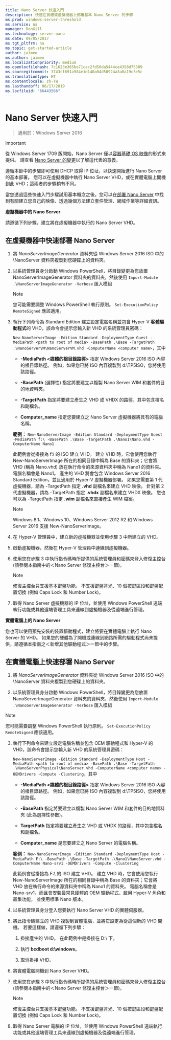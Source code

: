 ```yaml
---
title: Nano Server 快速入門
description: 快速在實體或虛擬機器上部署基本 Nano Server 的步驟
ms.prod: windows-server-threshold
ms.service: na
manager: DonGill
ms.technology: server-nano
ms.date: 09/05/2017
ms.tgt_pltfrm: na
ms.topic: get-started-article
author: jaimeo
ms.author: jaimeo
ms.localizationpriority: medium
ms.openlocfilehash: 7c1623e365be71cac2fd58da5444ce4358d75309
ms.sourcegitcommit: 3743cf691a984e1d140a04d50924a3a0a19c3e5c
ms.translationtype: HT
ms.contentlocale: zh-TW
ms.lasthandoff: 06/17/2019
ms.locfileid: "66443566"
---
```

# <a name="nano-server-quick-start"></a>Nano Server 快速入門

>適用於：Windows Server 2016

> [!IMPORTANT]
> 從 Windows Server 1709 版開始，Nano Server 僅以[容器基礎 OS 映像](/virtualization/windowscontainers/quick-start/using-insider-container-images#install-base-container-image)的形式來提供。 請查看 [Nano Server 的變更](nano-in-semi-annual-channel.md)以了解這代表的意義。 

遵循本節中的步驟即可使用 DHCP 取得 IP 位址，以快速開始進行 Nano Server 的基本部署。 您可以在虛擬機器中執行 Nano Server VHD，或在實體電腦上開機到此 VHD；這兩者的步驟稍有不同。

當您透過這些快速入門步驟試用基本概念之後，您可以在[部署 Nano Server](Deploy-Nano-Server.md) 中找到有關建立您自己的映像、透過幾個方法建立套件管理、網域作業等詳細資訊。
  
**虛擬機器中的 Nano Server**  
  
請遵循下列步驟，建立將在虛擬機器中執行的 Nano Server VHD。  
  
## <a name="to-quickly-deploy-nano-server-in-a-virtual-machine"></a>在虛擬機器中快速部署 Nano Server  
  
1. 將 *NanoServerImageGenerator* 資料夾從 Windows Server 2016 ISO 中的 \NanoServer 資料夾複製到您硬碟上的資料夾。  
  
2. 以系統管理員身分啟動 Windows PowerShell，將目錄變更為您放置 NanoServerImageGenerator 資料夾的資料夾，然後使用 `Import-Module .\NanoServerImageGenerator -Verbose` 匯入模組  
   >[!NOTE]  
   >您可能需要調整 Windows PowerShell 執行原則。 `Set-ExecutionPolicy RemoteSigned` 應該適用。  
  
3. 執行下列命令為 Standard Edition 建立設定電腦名稱並包含 Hyper-V **客體驅動程式**的 VHD，該命令會提示您輸入新 VHD 的系統管理員密碼：  
  
   `New-NanoServerImage -Edition Standard -DeploymentType Guest -MediaPath <path to root of media> -BasePath .\Base -TargetPath .\NanoServerVM\NanoServerVM.vhd -ComputerName <computer name>`，其中  
  
   -   **-MediaPath <媒體的根目錄路徑\>** 指定 Windows Server 2016 ISO 內容的根目錄路徑。 例如，如果您已將 ISO 內容複製到 d:\TP5ISO，您將使用該路徑。  
  
   -   **-BasePath** (選擇性) 指定將要建立以複製 Nano Server WIM 和套件的目的地資料夾。  
  
   -   **-TargetPath** 指定將要建立產生之 VHD 或 VHDX 的路徑，其中包含檔名和副檔名。  
  
   -   **Computer_name** 指定您要建立之 Nano Server 虛擬機器將具有的電腦名稱。  
  
   **範例：** `New-NanoServerImage -Edition Standard -DeploymentType Guest -MediaPath f:\ -BasePath .\Base -TargetPath .\Nano1\Nano.vhd -ComputerName Nano1`  
  
   此範例會從掛接為 f:\\ 的 ISO 建立 VHD。 建立 VHD 時，它會使用您執行 New-NanoServerImage 所在的相同目錄中稱為 Base 的資料夾；它會將 VHD (稱為 Nano.vhd) 放在執行命令的來源資料夾中稱為 Nano1 的資料夾。 電腦名稱會是 Nano1。 產生的 VHD 將會包含 Windows Server 2016 Standard Edition，並且適用於 Hyper-V 虛擬機器部署。 如果您需要第 1 代虛擬機器，請為 -TargetPath 指定 **.vhd** 副檔名來建立 VHD 映像。 針對第 2 代虛擬機器，請為 -TargetPath 指定 **.vhdx** 副檔名來建立 VHDX 映像。 您也可以為 -TargetPath 指定 **.wim** 副檔名來直接產生 WIM 檔案。  
  
   > [!NOTE]  
   > Windows 8.1、Windows 10、Windows Server 2012 R2 和 Windows Server 2016 支援 New-NanoServerImage。  
  
4. 在 Hyper-V 管理員中，建立新的虛擬機器並使用步驟 3 中所建立的 VHD。  
  
5. 啟動虛擬機器，然後在 Hyper-V 管理員中連線到虛擬機器。  
  
6. 使用您在步驟 3 中執行指令碼時所提供的系統管理員和密碼來登入修復主控台 (請參閱本指南中的＜Nano Server 修復主控台＞一節)。  
   > [!NOTE]  
   > 修復主控台只支援基本鍵盤功能。 不支援鍵盤背光、10 個按鍵區段和鍵盤配置切換 (例如 Caps Lock 和 Number Lock)。
  
7. 取得 Nano Server 虛擬機器的 IP 位址，並使用 Windows PowerShell 遠端執行功能或其他遠端管理工具來連線到虛擬機器及從遠端進行管理。  
  
**實體電腦上的 Nano Server**  
  
您也可以使用預先安裝的裝置驅動程式，建立將要在實體電腦上執行 Nano Server 的 VHD。 如果您的硬體為了開機或連線到網路所需的驅動程式尚未提供，請遵循本指南之＜新增其他驅動程式＞一節中的步驟。  
  
## <a name="to-quickly-deploy-nano-server-on-a-physical-computer"></a>在實體電腦上快速部署 Nano Server  
  
1.  將 *NanoServerImageGenerator* 資料夾從 Windows Server 2016 ISO 中的 \NanoServer 資料夾複製到您硬碟上的資料夾。  
  
2.  以系統管理員身分啟動 Windows PowerShell，將目錄變更為您放置 NanoServerImageGenerator 資料夾的資料夾，然後使用 `Import-Module .\NanoServerImageGenerator -Verbose` 匯入模組  
  
>[!NOTE]  
>您可能需要調整 Windows PowerShell 執行原則。 `Set-ExecutionPolicy RemoteSigned` 應該適用。  
  
3. 執行下列命令來建立設定電腦名稱並包含 OEM 驅動程式和 Hyper-V 的 VHD，該命令會提示您輸入新 VHD 的系統管理員密碼：  
  
   `New-NanoServerImage -Edition Standard -DeploymentType Host -MediaPath <path to root of media> -BasePath .\Base -TargetPath .\NanoServerPhysical\NanoServer.vhd -ComputerName <computer name> -OEMDrivers -Compute -Clustering`，其中  
  
   -   **-MediaPath <媒體的根目錄路徑\>** 指定 Windows Server 2016 ISO 內容的根目錄路徑。 例如，如果您已將 ISO 內容複製到 d:\TP5ISO，您將使用該路徑。  
  
   -   **-BasePath** 指定將要建立以複製 Nano Server WIM 和套件的目的地資料夾 (此為選擇性參數)。  
  
   -   **TargetPath** 指定將要建立產生之 VHD 或 VHDX 的路徑，其中包含檔名和副檔名。  
  
   -   **Computer_name** 是您要建立之 Nano Server 的電腦名稱。  
  
   **範例：** `New-NanoServerImage -Edition Standard -DeploymentType Host -MediaPath F:\ -BasePath .\Base -TargetPath .\Nano1\NanoServer.vhd -ComputerName Nano-srv1 -OEMDrivers -Compute -Clustering`  
  
   此範例會從掛接為 F:\\ 的 ISO 建立 VHD。 建立 VHD 時，它會使用您執行 New-NanoServerImage 所在的相同目錄中稱為 Base 的資料夾；它會將 VHD 放在執行命令的來源資料夾中稱為 Nano1 的資料夾。 電腦名稱會是 Nano-srv1，而且會安裝最常見硬體的 OEM 驅動程式、啟用 Hyper-V 角色和叢集功能， 並使用標準 Nano 版本。  
  
4. 以系統管理員身分登入您要執行 Nano Server VHD 的實體伺服器。  
  
5. 將此指令碼建立的 VHD 複製到實體電腦，並將它設定為從這個新的 VHD 開機。 若要這樣做，請遵循下列步驟：  
  
   1.  掛接產生的 VHD。 在此範例中是掛接在 D:\\ 下。  
  
   2.  執行 **bcdboot d:\windows**。  
  
   3.  取消掛接 VHD。  
  
6. 將實體電腦開機到 Nano Server VHD。  
  
7. 使用您在步驟 3 中執行指令碼時所提供的系統管理員和密碼來登入修復主控台 (請參閱本指南中的＜Nano Server 修復主控台＞一節)。
   > [!NOTE]  
   > 修復主控台只支援基本鍵盤功能。 不支援鍵盤背光、10 個按鍵區段和鍵盤配置切換 (例如 Caps Lock 和 Number Lock)。 
  
8. 取得 Nano Server 電腦的 IP 位址，並使用 Windows PowerShell 遠端執行功能或其他遠端管理工具來連線到虛擬機器及從遠端進行管理。  
